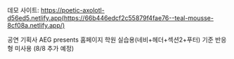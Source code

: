 데모 사이트: https://poetic-axolotl-d56ed5.netlify.app(https://66b446edcf2c55879f4fae76--teal-mousse-8cf08a.netlify.app/)

공연 기획사 AEG presents 홈페이지
학원 실습용(네비+헤더+섹션2+푸터) 기준
반응형 미사용 (8/8 추가 예정)

